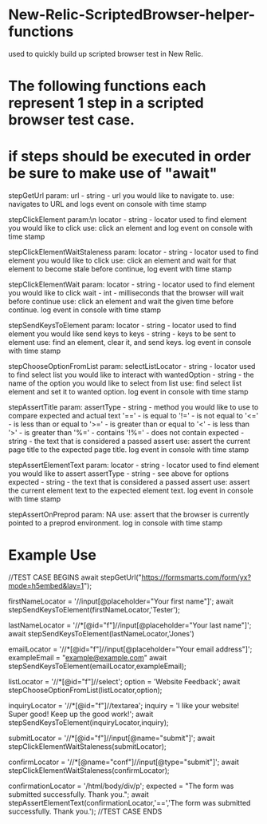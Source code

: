 # New-Relic-ScriptedBrowser-helper-functions
used to quickly build up scripted browser test in New Relic.

# The following functions each represent 1 step in a scripted browser test case. 
# if steps should be executed in order be sure to make use of "await"
stepGetUrl
param: 
url - string - url you would like to navigate to.
use: navigates to URL and logs event on console with time stamp

stepClickElement
param:\n
locator - string - locator used to find element you would like to click
use: click an element and log event on console with time stamp

stepClickElementWaitStaleness
param:
locator - string - locator used to find element you would like to click
use: click an element and wait for that element to become stale before continue, log event with time stamp

stepClickElementWait
param:
locator - string - locator used to find element you would like to click
wait - int - milliseconds that the browser will wait before continue
use: click an element and wait the given time before continue. log event in console with time stamp

stepSendKeysToElement
param:
locator - string - locator used to find element you would like send keys to
keys - string - keys to be sent to element
use: find an element, clear it, and send keys. log event in console with time stamp

stepChooseOptionFromList
param:
selectListLocator - string - locator used to find select list you would like to interact with
wantedOption - string - the name of the option you would like to select from list
use: find select list element and set it to wanted option. log event in console with time stamp

stepAssertTitle
param:
assertType - string - method you would like to use to compare expected and actual text
'==' - is equal to
'!=' - is not equal to 
'<=' - is less than or equal to
'>=' - is greater than or equal to 
'<' - is less than
'>' - is greater than
'%=' - contains
'!%=' - does not contain
expected - string - the text that is considered a passed assert
use: assert the current page title to the expected page title. log event in console with time stamp

stepAssertElementText
param:
locator - string - locator used to find element you would like to assert
assertType - string - see above for options
expected - string - the text that is considered a passed assert
use: assert the current element text to the expected element text. log event in console with time stamp

stepAssertOnPreprod
param: NA
use: assert that the browser is currently pointed to a preprod environment. log in console with time stamp

# Example Use #
//TEST CASE BEGINS
await stepGetUrl("https://formsmarts.com/form/yx?mode=h5embed&lay=1");

firstNameLocator = '//input[@placeholder="Your first name"]';
await stepSendKeysToElement(firstNameLocator,'Tester');

lastNameLocator = '//*[@id="f"]//input[@placeholder="Your last name"]';
await stepSendKeysToElement(lastNameLocator,'Jones')

emailLocator = '//*[@id="f"]//input[@placeholder="Your email address"]';
exampleEmail = "example@example.com"
await stepSendKeysToElement(emailLocator,exampleEmail);

listLocator = '//*[@id="f"]//select';
option = 'Website Feedback';
await stepChooseOptionFromList(listLocator,option);

inquiryLocator = '//*[@id="f"]//textarea';
inquiry = 'I like your website! Super good! Keep up the good work!';
await stepSendKeysToElement(inquiryLocator,inquiry);

submitLocator = '//*[@id="f"]//input[@name="submit"]';
await stepClickElementWaitStaleness(submitLocator);

confirmLocator = '//*[@name="conf"]//input[@type="submit"]';
await stepClickElementWaitStaleness(confirmLocator);

confirmationLocator = '/html/body/div/p';
expected = "The form was submitted successfully. Thank you.";
await stepAssertElementText(confirmationLocator,'==','The form was submitted successfully. Thank you.');
//TEST CASE ENDS
